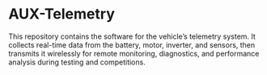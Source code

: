 # AUX-Telemetry
This repository contains the software for the vehicle’s telemetry system. It collects real-time data from the battery, motor, inverter, and sensors, then transmits it wirelessly for remote monitoring, diagnostics, and performance analysis during testing and competitions.
